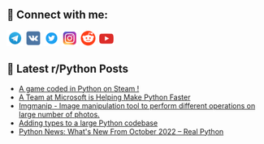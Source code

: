 ## 🔎 Connect with me:
[<img src="https://github.com/bullbesh/bullbesh/blob/main/images/Telegram.png" width="32" height="32" />](https://t.me/bullbesh)
[<img src="https://github.com/bullbesh/bullbesh/blob/main/images/VK.png" width="32" height="32" />](https://vk.com/bullbesh)
[<img src="https://github.com/bullbesh/bullbesh/blob/main/images/Twitter.png" width="32" height="32" />](https://twitter.com/bullbesh1)
[<img src="https://github.com/bullbesh/bullbesh/blob/main/images/Instagram.png" width="32" height="32" />](https://www.instagram.com/bullbesh)
[<img src="https://github.com/bullbesh/bullbesh/blob/main/images/Reddit.png" width="32" height="32" />](https://www.reddit.com/user/bullbesh)
[<img src="https://github.com/bullbesh/bullbesh/blob/main/images/YouTube.png" width="32" height="32" />](https://www.youtube.com/channel/UCtfjRs6uzgq5mfm8S06WTcg)

## 📕 Latest r/Python Posts
<!-- BLOG-POST-LIST:START -->
- [A game coded in Python on Steam !](https://www.reddit.com/r/Python/comments/ypy02u/a_game_coded_in_python_on_steam/)
- [A Team at Microsoft is Helping Make Python Faster](https://www.reddit.com/r/Python/comments/yptejs/a_team_at_microsoft_is_helping_make_python_faster/)
- [Imgmanip - Image manipulation tool to perform different operations on large number of photos.](https://www.reddit.com/r/Python/comments/ypslpa/imgmanip_image_manipulation_tool_to_perform/)
- [Adding types to a large Python codebase](https://www.reddit.com/r/Python/comments/ypseo7/adding_types_to_a_large_python_codebase/)
- [Python News: What&#39;s New From October 2022 – Real Python](https://www.reddit.com/r/Python/comments/ypnak5/python_news_whats_new_from_october_2022_real/)
<!-- BLOG-POST-LIST:END -->
